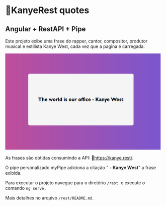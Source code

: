 # 🌊KanyeRest quotes 
## Angular + RestAPI + Pipe

Este projeto exibe uma frase do rapper, cantor, compositor, produtor musical e estilista Kanye West, cada vez que a pagina é carregada.

![print](print.PNG)

As frases são obtidas consumindo a API: 🌊https://kanye.rest/. 

O pipe personalizado myPipe adiciona a citação " **- Kanye West**" a frase exibida.



Para executar o projeto navegue para o diretório `/rest`.  e execute o comando `ng serve` .

Mais detalhes no arquivo `/rest/README.md`.
